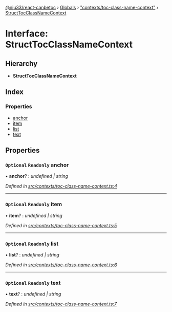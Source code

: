 [@nju33/react-canbetoc](../README.md) › [Globals](../globals.md) › ["contexts/toc-class-name-context"](../modules/_contexts_toc_class_name_context_.md) › [StructTocClassNameContext](_contexts_toc_class_name_context_.structtocclassnamecontext.md)

# Interface: StructTocClassNameContext

## Hierarchy

* **StructTocClassNameContext**

## Index

### Properties

* [anchor](_contexts_toc_class_name_context_.structtocclassnamecontext.md#optional-readonly-anchor)
* [item](_contexts_toc_class_name_context_.structtocclassnamecontext.md#optional-readonly-item)
* [list](_contexts_toc_class_name_context_.structtocclassnamecontext.md#optional-readonly-list)
* [text](_contexts_toc_class_name_context_.structtocclassnamecontext.md#optional-readonly-text)

## Properties

### `Optional` `Readonly` anchor

• **anchor**? : *undefined | string*

*Defined in [src/contexts/toc-class-name-context.ts:4](https://github.com/nju33/react-canbetoc/blob/d80673d/src/contexts/toc-class-name-context.ts#L4)*

___

### `Optional` `Readonly` item

• **item**? : *undefined | string*

*Defined in [src/contexts/toc-class-name-context.ts:5](https://github.com/nju33/react-canbetoc/blob/d80673d/src/contexts/toc-class-name-context.ts#L5)*

___

### `Optional` `Readonly` list

• **list**? : *undefined | string*

*Defined in [src/contexts/toc-class-name-context.ts:6](https://github.com/nju33/react-canbetoc/blob/d80673d/src/contexts/toc-class-name-context.ts#L6)*

___

### `Optional` `Readonly` text

• **text**? : *undefined | string*

*Defined in [src/contexts/toc-class-name-context.ts:7](https://github.com/nju33/react-canbetoc/blob/d80673d/src/contexts/toc-class-name-context.ts#L7)*
